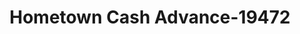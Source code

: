 ---
f_zip-code: 52002
f_state-code: IA
title: Hometown Cash Advance-19472
f_phone: 563-582-8200
f_city-only: Dubuque
f_address: 3416 Pennsylvania Ave Dubuque
f_location-unique-id: '19472'
slug: hometown-cash-advance-19472
updated-on: '2024-05-30T13:46:58.046Z'
created-on: '2024-05-30T13:36:59.803Z'
published-on: '2024-05-30T13:54:32.469Z'
f_city-state: cms/city/dubuque-ia.md
f_company: cms/company/hometown-cash-advance.md
f_state: cms/state/iowa.md
layout: '[payday-loan].html'
tags: payday-loan
---